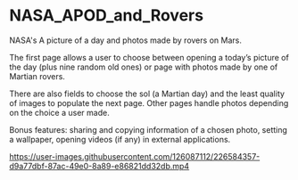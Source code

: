 # NASA_APOD_and_Rovers
NASA's A picture of a day and photos made by rovers on Mars.

The first page allows a user to choose between opening
a today’s picture of the day (plus nine random old ones)
or page with photos made by one of Martian rovers.

There are also fields to choose the sol (a Martian day)
and the least quality of images to populate the next page.
Other pages handle photos depending on the choice a user made.

Bonus features: sharing and copying information of a chosen photo,
setting a wallpaper, opening videos (if any) in external applications.

https://user-images.githubusercontent.com/126087112/226584357-d9a77dbf-87ac-49e0-8a89-e86821dd32db.mp4


